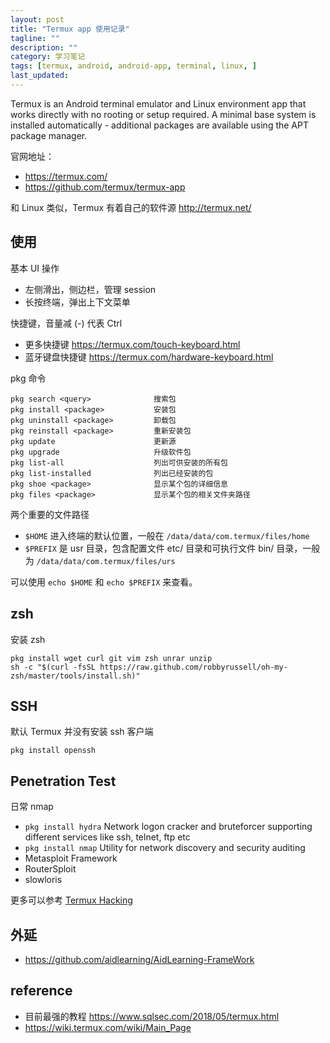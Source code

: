 ```yaml
---
layout: post
title: "Termux app 使用记录"
tagline: ""
description: ""
category: 学习笔记
tags: [termux, android, android-app, terminal, linux, ]
last_updated:
---
```


Termux is an Android terminal emulator and Linux environment app that works directly with no rooting or setup required. A minimal base system is installed automatically - additional packages are available using the APT package manager.

官网地址：

- <https://termux.com/>
- <https://github.com/termux/termux-app>

和 Linux 类似，Termux 有着自己的软件源 http://termux.net/

## 使用

基本 UI 操作

- 左侧滑出，侧边栏，管理 session
- 长按终端，弹出上下文菜单

快捷键，音量减 (-) 代表 Ctrl

- 更多快捷键 <https://termux.com/touch-keyboard.html>
- 蓝牙键盘快捷键 <https://termux.com/hardware-keyboard.html>

pkg 命令

    pkg search <query>              搜索包
    pkg install <package>           安装包
    pkg uninstall <package>         卸载包
    pkg reinstall <package>         重新安装包
    pkg update                      更新源
    pkg upgrade                     升级软件包
    pkg list-all                    列出可供安装的所有包
    pkg list-installed              列出已经安装的包
    pkg shoe <package>              显示某个包的详细信息
    pkg files <package>             显示某个包的相关文件夹路径


两个重要的文件路径

- `$HOME` 进入终端的默认位置，一般在 `/data/data/com.termux/files/home`
- `$PREFIX` 是 usr 目录，包含配置文件 etc/ 目录和可执行文件 bin/ 目录，一般为 `/data/data/com.termux/files/urs`

可以使用 `echo $HOME` 和 `echo $PREFIX` 来查看。

## zsh
安装 zsh

    pkg install wget curl git vim zsh unrar unzip
    sh -c "$(curl -fsSL https://raw.github.com/robbyrussell/oh-my-zsh/master/tools/install.sh)"


## SSH
默认 Termux 并没有安装 ssh 客户端

    pkg install openssh


## Penetration Test
日常 nmap

- `pkg install hydra` Network logon cracker and bruteforcer supporting different services like ssh, telnet, ftp etc
- `pkg install nmap` Utility for network discovery and security auditing
- Metasploit Framework
- RouterSploit
- slowloris

更多可以参考 [Termux Hacking](https://wiki.termux.com/wiki/Hacking)



## 外延

- <https://github.com/aidlearning/AidLearning-FrameWork>

## reference

- 目前最强的教程 <https://www.sqlsec.com/2018/05/termux.html>
- <https://wiki.termux.com/wiki/Main_Page>
